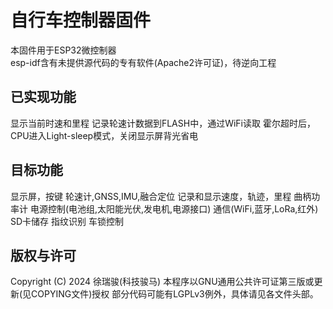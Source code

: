 # 自行车控制器固件
本固件用于ESP32微控制器  
esp-idf含有未提供源代码的专有软件(Apache2许可证)，待逆向工程  

## 已实现功能
显示当前时速和里程
记录轮速计数据到FLASH中，通过WiFi读取
霍尔超时后，CPU进入Light-sleep模式，关闭显示屏背光省电

## 目标功能
显示屏，按键
轮速计,GNSS,IMU,融合定位
记录和显示速度，轨迹，里程
曲柄功率计
电源控制(电池组,太阳能光伏,发电机,电源接口)
通信(WiFi,蓝牙,LoRa,红外)
SD卡储存
指纹识别
车锁控制

## 版权与许可
Copyright (C) 2024 徐瑞骏(科技骏马)
本程序以GNU通用公共许可证第三版或更新(见COPYING文件)授权
部分代码可能有LGPLv3例外，具体请见各文件头部。
